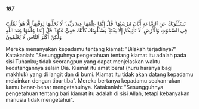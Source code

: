 ##### 187

<span class="ayah">يَسْـَٔلُونَكَ عَنِ ٱلسَّاعَةِ أَيَّانَ مُرْسَىٰهَا ۖ قُلْ إِنَّمَا عِلْمُهَا عِندَ رَبِّى ۖ لَا يُجَلِّيهَا لِوَقْتِهَآ إِلَّا هُوَ ۚ ثَقُلَتْ فِى ٱلسَّمَٰوَٰتِ وَٱلْأَرْضِ ۚ لَا تَأْتِيكُمْ إِلَّا بَغْتَةًۭ ۗ يَسْـَٔلُونَكَ كَأَنَّكَ حَفِىٌّ عَنْهَا ۖ قُلْ إِنَّمَا عِلْمُهَا عِندَ ٱللَّهِ وَلَٰكِنَّ أَكْثَرَ ٱلنَّاسِ لَا يَعْلَمُونَ</span>

<span class="ayah_translation">Mereka menanyakan kepadamu tentang kiamat: "Bilakah terjadinya?" Katakanlah: "Sesungguhnya pengetahuan tentang kiamat itu adalah pada sisi Tuhanku; tidak seorangpun yang dapat menjelaskan waktu kedatangannya selain Dia. Kiamat itu amat berat (huru haranya bagi makhluk) yang di langit dan di bumi. Kiamat itu tidak akan datang kepadamu melainkan dengan tiba-tiba". Mereka bertanya kepadamu seakan-akan kamu benar-benar mengetahuinya. Katakanlah: "Sesungguhnya pengetahuan tentang bari kiamat itu adalah di sisi Allah, tetapi kebanyakan manusia tidak mengetahui".</span>
